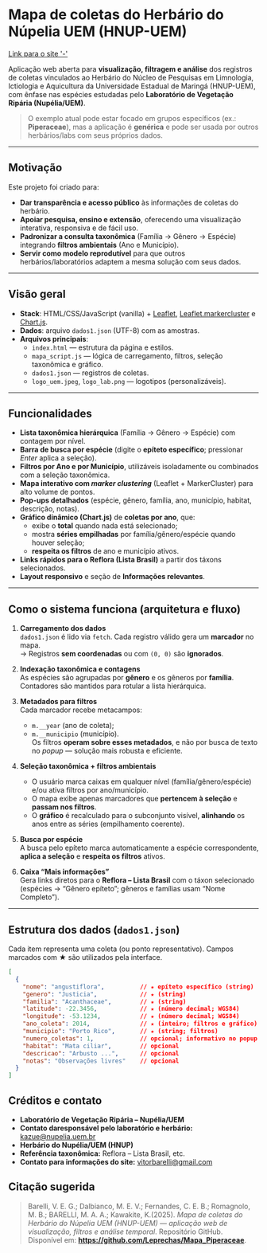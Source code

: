 # Mapa de coletas do Herbário do Núpelia UEM (HNUP-UEM)
[Link para o site '-'](https://leprechas.github.io/Mapa_Piperaceae/)

Aplicação web aberta para **visualização, filtragem e análise** dos registros de coletas vinculados ao Herbário do Núcleo de Pesquisas em Limnologia, Ictiologia e Aquicultura da Universidade Estadual de Maringá (HNUP-UEM), com ênfase nas espécies estudadas pelo **Laboratório de Vegetação Ripária (Nupélia/UEM)**.  
> O exemplo atual pode estar focado em grupos específicos (ex.: **Piperaceae**), mas a aplicação é **genérica** e pode ser usada por outros herbários/labs com seus próprios dados.

---

## Motivação

Este projeto foi criado para:
- **Dar transparência e acesso público** às informações de coletas do herbário.
- **Apoiar pesquisa, ensino e extensão**, oferecendo uma visualização interativa, responsiva e de fácil uso.
- **Padronizar a consulta taxonômica** (Família → Gênero → Espécie) integrando **filtros ambientais** (Ano e Município).
- **Servir como modelo reprodutível** para que outros herbários/laboratórios adaptem a mesma solução com seus dados.

---

## Visão geral

- **Stack**: HTML/CSS/JavaScript (vanilla) + [Leaflet](https://leafletjs.com/), [Leaflet.markercluster](https://github.com/Leaflet/Leaflet.markercluster) e [Chart.js](https://www.chartjs.org/).
- **Dados**: arquivo `dados1.json` (UTF-8) com as amostras.
- **Arquivos principais**:
  - `index.html` — estrutura da página e estilos.
  - `mapa_script.js` — lógica de carregamento, filtros, seleção taxonômica e gráfico.
  - `dados1.json` — registros de coletas.
  - `logo_uem.jpeg`, `logo_lab.png` — logotipos (personalizáveis).

---

## Funcionalidades

- **Lista taxonômica hierárquica** (Família → Gênero → Espécie) com contagem por nível.
- **Barra de busca por espécie** (digite o **epíteto específico**; pressionar *Enter* aplica a seleção).
- **Filtros por Ano e por Município**, utilizáveis isoladamente ou combinados com a seleção taxonômica.
- **Mapa interativo com *marker clustering*** (Leaflet + MarkerCluster) para alto volume de pontos.
- **Pop-ups detalhados** (espécie, gênero, família, ano, município, habitat, descrição, notas).
- **Gráfico dinâmico (Chart.js)** de **coletas por ano**, que:
  - exibe o **total** quando nada está selecionado;
  - mostra **séries empilhadas** por família/gênero/espécie quando houver seleção;
  - **respeita os filtros** de ano e município ativos.
- **Links rápidos para o Reflora (Lista Brasil)** a partir dos táxons selecionados.
- **Layout responsivo** e seção de **Informações relevantes**.

---

## Como o sistema funciona (arquitetura e fluxo)

1. **Carregamento dos dados**  
   `dados1.json` é lido via `fetch`. Cada registro válido gera um **marcador** no mapa.  
   → Registros **sem coordenadas** ou com `(0, 0)` são **ignorados**.

2. **Indexação taxonômica e contagens**  
   As espécies são agrupadas por **gênero** e os gêneros por **família**. Contadores são mantidos para rotular a lista hierárquica.

3. **Metadados para filtros**  
   Cada marcador recebe metacampos:
   - `m.__year` (ano de coleta);
   - `m.__municipio` (município).  
   Os filtros **operam sobre esses metadados**, e não por busca de texto no *popup* — solução mais robusta e eficiente.

4. **Seleção taxonômica + filtros ambientais**  
   - O usuário marca caixas em qualquer nível (família/gênero/espécie) e/ou ativa filtros por ano/município.  
   - O mapa exibe apenas marcadores que **pertencem à seleção** e **passam nos filtros**.  
   - O **gráfico** é recalculado para o subconjunto visível, **alinhando** os anos entre as séries (empilhamento coerente).

5. **Busca por espécie**  
   A busca pelo epíteto marca automaticamente a espécie correspondente, **aplica a seleção** e **respeita os filtros** ativos.

6. **Caixa “Mais informações”**  
   Gera links diretos para o **Reflora – Lista Brasil** com o táxon selecionado (espécies → “Gênero epíteto”; gêneros e famílias usam “Nome Completo”).

---

## Estrutura dos dados (`dados1.json`)

Cada item representa uma coleta (ou ponto representativo). Campos marcados com ★ são utilizados pela interface.

```json
[
  {
    "nome": "angustiflora",          // ★ epíteto específico (string)
    "genero": "Justicia",            // ★ (string)
    "familia": "Acanthaceae",        // ★ (string)
    "latitude": -22.3456,            // ★ (número decimal; WGS84)
    "longitude": -53.1234,           // ★ (número decimal; WGS84)
    "ano_coleta": 2014,              // ★ (inteiro; filtros e gráfico)
    "municipio": "Porto Rico",       // ★ (string; filtros)
    "numero_coletas": 1,             // opcional; informativo no popup
    "habitat": "Mata ciliar",        // opcional
    "descricao": "Arbusto ...",      // opcional
    "notas": "Observações livres"    // opcional
  }
]
```

## Créditos e contato

- **Laboratório de Vegetação Ripária – Nupélia/UEM**
- **Contato daresponsável pelo laboratório e herbário:** [kazue@nupelia.uem.br](mailto:kazue@nupelia.uem.br)
- **Herbário do Nupélia/UEM (HNUP)**
- **Referência taxonômica:** Reflora – Lista Brasil, etc.
- **Contato para informações do site:** [vitorbarelli@gmail.com](mailto:vitorbarelli@gmail.com)

## Citação sugerida

> Barelli, V. E. G.; Dalbianco, M. E. V.; Fernandes, C. E. B.; Romagnolo, M. B.; BARELLI, M. A. A.; Kawakite, K.(2025). *Mapa de coletas do Herbário do Núpelia UEM (HNUP-UEM) — aplicação web de visualização, filtros e análise temporal*. Repositório GitHub. Disponível em: **https://github.com/Leprechas/Mapa_Piperaceae**.
